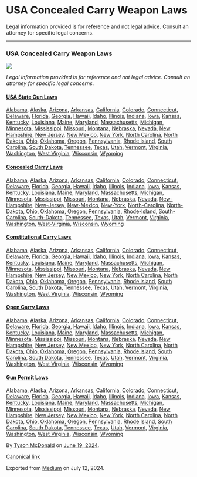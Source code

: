 # USA Concealed Carry Weapon Laws

Legal information provided is for reference and not legal advice. Consult an attorney for specific legal concerns. 

* * *

### USA Concealed Carry Weapon Laws

![](https://cdn-images-1.medium.com/max/1200/1*Iv_5aAwsxwcanAy2EsECag.jpeg)

 _Legal information provided is for reference and not legal advice. Consult an attorney for specific legal concerns._

#### [USA State Gun Laws](https://medium.com/shooting-safety-firearm-laws/usa-gun-laws-regulations-a27c3cb30ae4)

[Alabama](https://medium.com/shooting-safety-firearm-laws/alabama-gun-laws-f47061afe1ce "https://medium.com/shooting-safety-firearm-laws/alabama-gun-laws-f47061afe1ce"), [Alaska](https://medium.com/shooting-safety-firearm-laws/alaska-gun-laws-ff038d57b755 "https://medium.com/shooting-safety-firearm-laws/alaska-gun-laws-ff038d57b755"), [Arizona](https://medium.com/shooting-safety-firearm-laws/arizona-gun-laws-dce8b940d9fd "https://medium.com/shooting-safety-firearm-laws/arizona-gun-laws-dce8b940d9fd"), [Arkansas](https://medium.com/shooting-safety-firearm-laws/arkansas-gun-laws-21e85197fb9b "https://medium.com/shooting-safety-firearm-laws/arkansas-gun-laws-21e85197fb9b"), [California](https://medium.com/shooting-safety-firearm-laws/california-gun-laws-882facadff9b "https://medium.com/shooting-safety-firearm-laws/california-gun-laws-882facadff9b"), [Colorado](https://medium.com/shooting-safety-firearm-laws/colorado-gun-laws-c05bc1bb500a "https://medium.com/shooting-safety-firearm-laws/colorado-gun-laws-c05bc1bb500a"), [Connecticut](https://medium.com/shooting-safety-firearm-laws/connecticut-gun-laws-68ab641b6c11 "https://medium.com/shooting-safety-firearm-laws/connecticut-gun-laws-68ab641b6c11"), [Delaware](https://medium.com/shooting-safety-firearm-laws/delaware-gun-laws-df48383e3348 "https://medium.com/shooting-safety-firearm-laws/delaware-gun-laws-df48383e3348"), [Florida](https://medium.com/shooting-safety-firearm-laws/florida-gun-laws-fdac91c3f6be "https://medium.com/shooting-safety-firearm-laws/florida-gun-laws-fdac91c3f6be"), [Georgia](https://medium.com/shooting-safety-firearm-laws/georgia-gun-laws-862c7db02bca "https://medium.com/shooting-safety-firearm-laws/georgia-gun-laws-862c7db02bca"), [Hawaii](https://medium.com/shooting-safety-firearm-laws/hawaii-gun-laws-3ccb4d489b28 "https://medium.com/shooting-safety-firearm-laws/hawaii-gun-laws-3ccb4d489b28"), [Idaho](https://medium.com/shooting-safety-firearm-laws/idaho-gun-laws-5ee73c4b9f5f "https://medium.com/shooting-safety-firearm-laws/idaho-gun-laws-5ee73c4b9f5f"), [Illinois](https://medium.com/shooting-safety-firearm-laws/illinois-gun-laws-598782f57389 "https://medium.com/shooting-safety-firearm-laws/illinois-gun-laws-598782f57389"), [Indiana](https://medium.com/shooting-safety-firearm-laws/indiana-gun-laws-9250d3fb310a "https://medium.com/shooting-safety-firearm-laws/indiana-gun-laws-9250d3fb310a"), [Iowa](https://medium.com/shooting-safety-firearm-laws/iowa-gun-laws-169f6955234a "https://medium.com/shooting-safety-firearm-laws/iowa-gun-laws-169f6955234a"), [Kansas](https://medium.com/shooting-safety-firearm-laws/kansas-gun-laws-557cefaf2b99 "https://medium.com/shooting-safety-firearm-laws/kansas-gun-laws-557cefaf2b99"), [Kentucky](https://medium.com/shooting-safety-firearm-laws/kentucky-gun-laws-31dc1b0e53ac "https://medium.com/shooting-safety-firearm-laws/kentucky-gun-laws-31dc1b0e53ac"), [Louisiana](https://medium.com/shooting-safety-firearm-laws/louisiana-gun-laws-add3ae0dd01a "https://medium.com/shooting-safety-firearm-laws/louisiana-gun-laws-add3ae0dd01a"), [Maine](https://medium.com/shooting-safety-firearm-laws/maine-gun-laws-c31691200bc0 "https://medium.com/shooting-safety-firearm-laws/maine-gun-laws-c31691200bc0"), [Maryland](https://medium.com/shooting-safety-firearm-laws/maryland-gun-laws-ab3b8cf3db4c "https://medium.com/shooting-safety-firearm-laws/maryland-gun-laws-ab3b8cf3db4c"), [Massachusetts](https://medium.com/shooting-safety-firearm-laws/massachusetts-gun-laws-0f570d7e5913 "https://medium.com/shooting-safety-firearm-laws/massachusetts-gun-laws-0f570d7e5913"), [Michigan](https://medium.com/shooting-safety-firearm-laws/michigan-gun-laws-6ba80ed8922f "https://medium.com/shooting-safety-firearm-laws/michigan-gun-laws-6ba80ed8922f"), [Minnesota](https://medium.com/shooting-safety-firearm-laws/minnesota-gun-laws-4d67bb231b28 "https://medium.com/shooting-safety-firearm-laws/minnesota-gun-laws-4d67bb231b28"), [Mississippi](https://medium.com/shooting-safety-firearm-laws/mississippi-gun-laws-c6efb1e0adda "https://medium.com/shooting-safety-firearm-laws/mississippi-gun-laws-c6efb1e0adda"), [Missouri](https://medium.com/shooting-safety-firearm-laws/missouri-gun-laws-4966a152525c "https://medium.com/shooting-safety-firearm-laws/missouri-gun-laws-4966a152525c"), [Montana](https://medium.com/shooting-safety-firearm-laws/montana-gun-laws-b7102eeae90b "https://medium.com/shooting-safety-firearm-laws/montana-gun-laws-b7102eeae90b"), [Nebraska](https://medium.com/shooting-safety-firearm-laws/nebraska-gun-laws-e758d13167b4 "https://medium.com/shooting-safety-firearm-laws/nebraska-gun-laws-e758d13167b4"), [Nevada](https://medium.com/shooting-safety-firearm-laws/nevada-gun-laws-7db57f53701c "https://medium.com/shooting-safety-firearm-laws/nevada-gun-laws-7db57f53701c"), [New Hampshire](https://medium.com/shooting-safety-firearm-laws/new-hampshire-gun-laws-602f9d0bc826 "https://medium.com/shooting-safety-firearm-laws/new-hampshire-gun-laws-602f9d0bc826"), [New Jersey](https://medium.com/shooting-safety-firearm-laws/new-jersey-gun-laws-9d05cc4ad29d "https://medium.com/shooting-safety-firearm-laws/new-jersey-gun-laws-9d05cc4ad29d"), [New Mexico](https://medium.com/shooting-safety-firearm-laws/new-mexico-gun-laws-a61af4e11eca "https://medium.com/shooting-safety-firearm-laws/new-mexico-gun-laws-a61af4e11eca"), [New York](https://medium.com/shooting-safety-firearm-laws/new-york-gun-laws-9dff7b21b58f "https://medium.com/shooting-safety-firearm-laws/new-york-gun-laws-9dff7b21b58f"), [North Carolina](https://medium.com/shooting-safety-firearm-laws/north-carolina-gun-laws-a2c98aec9e92 "https://medium.com/shooting-safety-firearm-laws/north-carolina-gun-laws-a2c98aec9e92"), [North Dakota](https://medium.com/shooting-safety-firearm-laws/north-dakota-gun-laws-08b256b2ef30 "https://medium.com/shooting-safety-firearm-laws/north-dakota-gun-laws-08b256b2ef30"), [Ohio](https://medium.com/shooting-safety-firearm-laws/ohio-gun-laws-d87db86314b0 "https://medium.com/shooting-safety-firearm-laws/ohio-gun-laws-d87db86314b0"), [Oklahoma](https://medium.com/shooting-safety-firearm-laws/oklahoma-gun-laws-5a5b0da0ecf8 "https://medium.com/shooting-safety-firearm-laws/oklahoma-gun-laws-5a5b0da0ecf8"), [Oregon](https://medium.com/shooting-safety-firearm-laws/oregon-gun-laws-a4712046ef6d "https://medium.com/shooting-safety-firearm-laws/oregon-gun-laws-a4712046ef6d"), [Pennsylvania](https://medium.com/shooting-safety-firearm-laws/pennsylvania-gun-laws-7dd7bc1de59f "https://medium.com/shooting-safety-firearm-laws/pennsylvania-gun-laws-7dd7bc1de59f"), [Rhode Island](https://medium.com/shooting-safety-firearm-laws/rhode-island-gun-laws-67466fdb2461 "https://medium.com/shooting-safety-firearm-laws/rhode-island-gun-laws-67466fdb2461"), [South Carolina](https://medium.com/shooting-safety-firearm-laws/south-carolina-gun-laws-38a9c8847dd7 "https://medium.com/shooting-safety-firearm-laws/south-carolina-gun-laws-38a9c8847dd7"), [South Dakota](https://medium.com/shooting-safety-firearm-laws/south-dakota-gun-laws-a31a95c90d6d "https://medium.com/shooting-safety-firearm-laws/south-dakota-gun-laws-a31a95c90d6d"), [Tennessee](https://medium.com/shooting-safety-firearm-laws/tennessee-gun-laws-5eb7ab0fbf3c "https://medium.com/shooting-safety-firearm-laws/tennessee-gun-laws-5eb7ab0fbf3c"), [Texas](https://medium.com/shooting-safety-firearm-laws/texas-gun-laws-76173099c059 "https://medium.com/shooting-safety-firearm-laws/texas-gun-laws-76173099c059"), [Utah](https://medium.com/shooting-safety-firearm-laws/utah-gun-laws-af81de76848f "https://medium.com/shooting-safety-firearm-laws/utah-gun-laws-af81de76848f"), [Vermont](https://medium.com/shooting-safety-firearm-laws/vermont-gun-laws-ed28503b5435 "https://medium.com/shooting-safety-firearm-laws/vermont-gun-laws-ed28503b5435"), [Virginia](https://medium.com/shooting-safety-firearm-laws/virginia-gun-laws-8d3186033721 "https://medium.com/shooting-safety-firearm-laws/virginia-gun-laws-8d3186033721"), [Washington](https://medium.com/shooting-safety-firearm-laws/washington-gun-laws-c1aa35bdde01 "https://medium.com/shooting-safety-firearm-laws/washington-gun-laws-c1aa35bdde01"), [West Virginia](https://medium.com/shooting-safety-firearm-laws/west-virginia-gun-laws-ae30e6d9a7b5 "https://medium.com/shooting-safety-firearm-laws/west-virginia-gun-laws-ae30e6d9a7b5"), [Wisconsin](https://medium.com/shooting-safety-firearm-laws/wisconsin-gun-laws-9233aca7aa41 "https://medium.com/shooting-safety-firearm-laws/wisconsin-gun-laws-9233aca7aa41"), [Wyoming](https://medium.com/shooting-safety-firearm-laws/wyoming-gun-laws-53ae67036b86 "https://medium.com/shooting-safety-firearm-laws/wyoming-gun-laws-53ae67036b86")

#### [Concealed Carry Laws](https://medium.com/shooting-safety-firearm-laws/usa-concealed-carry-weapon-laws-18f187538a4b)

[Alabama](https://medium.com/shooting-safety-firearm-laws/alabama-concealed-carry-gun-permit-laws-a6fb9981df1a "https://medium.com/shooting-safety-firearm-laws/alabama-concealed-carry-gun-permit-laws-a6fb9981df1a"), [Alaska](https://medium.com/shooting-safety-firearm-laws/alaska-concealed-carry-gun-permit-laws-22683f38559d "https://medium.com/shooting-safety-firearm-laws/alaska-concealed-carry-gun-permit-laws-22683f38559d"), [Arizona](https://medium.com/shooting-safety-firearm-laws/arizona-concealed-carry-gun-permit-laws-deb4e5de9c6f "https://medium.com/shooting-safety-firearm-laws/arizona-concealed-carry-gun-permit-laws-deb4e5de9c6f"), [Arkansas](https://gunpermitlaws.medium.com/arkansas-concealed-carry-gun-permit-laws-189069a29990 "https://gunpermitlaws.medium.com/arkansas-concealed-carry-gun-permit-laws-189069a29990"), [California](https://medium.com/shooting-safety-firearm-laws/california-concealed-carry-laws-how-to-get-a-ccw-gun-permit-license-online-5cbd26eaba00 "https://medium.com/shooting-safety-firearm-laws/california-concealed-carry-laws-how-to-get-a-ccw-gun-permit-license-online-5cbd26eaba00"), [Colorado](https://gunpermitlaws.medium.com/colorado-concealed-carry-gun-permit-laws-e7218ae8da91 "https://gunpermitlaws.medium.com/colorado-concealed-carry-gun-permit-laws-e7218ae8da91"), [Connecticut](https://medium.com/shooting-safety-firearm-laws/connecticut-concealed-carry-laws-how-to-get-a-ccw-gun-permit-license-online-3e1eb569140f "https://medium.com/shooting-safety-firearm-laws/connecticut-concealed-carry-laws-how-to-get-a-ccw-gun-permit-license-online-3e1eb569140f"), [Delaware](https://medium.com/shooting-safety-firearm-laws/delaware-concealed-carry-gun-permit-laws-649ff4c678da "https://medium.com/shooting-safety-firearm-laws/delaware-concealed-carry-gun-permit-laws-649ff4c678da"), [Florida](https://medium.com/shooting-safety-firearm-laws/florida-concealed-carry-gun-permit-laws-0f6dfbb65d3d "https://medium.com/shooting-safety-firearm-laws/florida-concealed-carry-gun-permit-laws-0f6dfbb65d3d"), [Georgia](https://medium.com/shooting-safety-firearm-laws/georgia-concealed-carry-gun-permit-laws-b3a1de225b36 "https://medium.com/shooting-safety-firearm-laws/georgia-concealed-carry-gun-permit-laws-b3a1de225b36"), [Hawaii](https://medium.com/shooting-safety-firearm-laws/hawaii-concealed-carry-laws-ccw-gun-permit-license-online-bc9be8a0f5ec "https://medium.com/shooting-safety-firearm-laws/hawaii-concealed-carry-laws-ccw-gun-permit-license-online-bc9be8a0f5ec"), [Idaho](https://medium.com/shooting-safety-firearm-laws/idaho-concealed-carry-gun-permit-laws-2c1fb00f6ae3 "https://medium.com/shooting-safety-firearm-laws/idaho-concealed-carry-gun-permit-laws-2c1fb00f6ae3"), [Illinois](https://medium.com/shooting-safety-firearm-laws/illinois-concealed-carry-gun-permit-laws-c59121cb3d5b "https://medium.com/shooting-safety-firearm-laws/illinois-concealed-carry-gun-permit-laws-c59121cb3d5b"), [Indiana](https://medium.com/shooting-safety-firearm-laws/indiana-concealed-carry-gun-permit-laws-70a37602a089 "https://medium.com/shooting-safety-firearm-laws/indiana-concealed-carry-gun-permit-laws-70a37602a089"), [Iowa](https://medium.com/shooting-safety-firearm-laws/iowa-concealed-carry-gun-permit-laws-ab6201b0d053 "https://medium.com/shooting-safety-firearm-laws/iowa-concealed-carry-gun-permit-laws-ab6201b0d053"), [Kansas](https://medium.com/shooting-safety-firearm-laws/kansas-concealed-carry-gun-permit-laws-45cc4d8dfb94 "https://medium.com/shooting-safety-firearm-laws/kansas-concealed-carry-gun-permit-laws-45cc4d8dfb94"), [Kentucky](https://medium.com/shooting-safety-firearm-laws/kentucky-concealed-carry-gun-permit-laws-b7b0fd284f72 "https://medium.com/shooting-safety-firearm-laws/kentucky-concealed-carry-gun-permit-laws-b7b0fd284f72"), [Louisiana](https://medium.com/shooting-safety-firearm-laws/louisiana-concealed-carry-gun-permit-laws-5a80555bc3ee "https://medium.com/shooting-safety-firearm-laws/louisiana-concealed-carry-gun-permit-laws-5a80555bc3ee"), [Maine](https://medium.com/shooting-safety-firearm-laws/maine-concealed-carry-gun-permit-laws-df702175d8bc "https://medium.com/shooting-safety-firearm-laws/maine-concealed-carry-gun-permit-laws-df702175d8bc"), [Maryland](https://medium.com/shooting-safety-firearm-laws/maryland-concealed-carry-gun-permit-laws-fded677f530b "https://medium.com/shooting-safety-firearm-laws/maryland-concealed-carry-gun-permit-laws-fded677f530b"), [Massachusetts](https://medium.com/shooting-safety-firearm-laws/massachusetts-concealed-carry-gun-permit-laws-1871377d330f "https://medium.com/shooting-safety-firearm-laws/massachusetts-concealed-carry-gun-permit-laws-1871377d330f"), [Michigan](https://medium.com/shooting-safety-firearm-laws/michigan-concealed-carry-gun-permit-laws-e8fe5ab15816 "https://medium.com/shooting-safety-firearm-laws/michigan-concealed-carry-gun-permit-laws-e8fe5ab15816"), [Minnesota](https://medium.com/shooting-safety-firearm-laws/minnesota-concealed-carry-gun-permit-laws-acaff130c670 "https://medium.com/shooting-safety-firearm-laws/minnesota-concealed-carry-gun-permit-laws-acaff130c670"), [Mississippi](https://medium.com/shooting-safety-firearm-laws/mississippi-concealed-carry-gun-permit-laws-efbb83857d20 "https://medium.com/shooting-safety-firearm-laws/mississippi-concealed-carry-gun-permit-laws-efbb83857d20"), [Missouri](https://medium.com/shooting-safety-firearm-laws/missouri-concealed-carry-gun-permit-laws-1e03b15eee68 "https://medium.com/shooting-safety-firearm-laws/missouri-concealed-carry-gun-permit-laws-1e03b15eee68"), [Montana](https://medium.com/shooting-safety-firearm-laws/montana-concealed-carry-gun-permit-laws-f5758f5d6869 "https://medium.com/shooting-safety-firearm-laws/montana-concealed-carry-gun-permit-laws-f5758f5d6869"), [Nebraska](https://medium.com/shooting-safety-firearm-laws/nebraska-concealed-carry-gun-permit-laws-9ed2ec91e282 "https://medium.com/shooting-safety-firearm-laws/nebraska-concealed-carry-gun-permit-laws-9ed2ec91e282"), [Nevada](https://medium.com/shooting-safety-firearm-laws/nevada-concealed-carry-gun-permit-laws-74a70169a6fb "https://medium.com/shooting-safety-firearm-laws/nevada-concealed-carry-gun-permit-laws-74a70169a6fb"), [New-Hampshire](https://medium.com/shooting-safety-firearm-laws/new-hampshire-concealed-carry-gun-permit-laws-3422b160c262 "https://medium.com/shooting-safety-firearm-laws/new-hampshire-concealed-carry-gun-permit-laws-3422b160c262"), [New-Jersey](https://medium.com/shooting-safety-firearm-laws/new-jersey-concealed-carry-gun-permit-laws-784337e10fba "https://medium.com/shooting-safety-firearm-laws/new-jersey-concealed-carry-gun-permit-laws-784337e10fba"), [New-Mexico](https://medium.com/shooting-safety-firearm-laws/new-mexico-concealed-carry-gun-permit-laws-042ee2c39a1d "https://medium.com/shooting-safety-firearm-laws/new-mexico-concealed-carry-gun-permit-laws-042ee2c39a1d"), [New-York](https://medium.com/shooting-safety-firearm-laws/new-york-concealed-carry-gun-permit-laws-0574de7f130f "https://medium.com/shooting-safety-firearm-laws/new-york-concealed-carry-gun-permit-laws-0574de7f130f"), [North-Carolina](https://medium.com/shooting-safety-firearm-laws/north-carolina-concealed-carry-gun-permit-laws-01ba377368b4 "https://medium.com/shooting-safety-firearm-laws/north-carolina-concealed-carry-gun-permit-laws-01ba377368b4"), [North-Dakota](https://medium.com/shooting-safety-firearm-laws/north-dakota-concealed-carry-gun-permit-laws-d2ec3d866ca9 "https://medium.com/shooting-safety-firearm-laws/north-dakota-concealed-carry-gun-permit-laws-d2ec3d866ca9"), [Ohio](https://medium.com/shooting-safety-firearm-laws/ohio-concealed-carry-gun-permit-laws-d0b3414ee8e5 "https://medium.com/shooting-safety-firearm-laws/ohio-concealed-carry-gun-permit-laws-d0b3414ee8e5"), [Oklahoma](https://medium.com/shooting-safety-firearm-laws/oklahoma-concealed-carry-gun-permit-laws-29d2d3c210c9 "https://medium.com/shooting-safety-firearm-laws/oklahoma-concealed-carry-gun-permit-laws-29d2d3c210c9"), [Oregon](https://medium.com/shooting-safety-firearm-laws/oregon-concealed-carry-gun-permit-laws-9d4b07a4d894 "https://medium.com/shooting-safety-firearm-laws/oregon-concealed-carry-gun-permit-laws-9d4b07a4d894"), [Pennsylvania](https://medium.com/shooting-safety-firearm-laws/pennsylvania-concealed-carry-gun-permit-laws-3b46e7381a13 "https://medium.com/shooting-safety-firearm-laws/pennsylvania-concealed-carry-gun-permit-laws-3b46e7381a13"), [Rhode-Island](https://medium.com/shooting-safety-firearm-laws/rhode-island-concealed-carry-gun-permit-laws-37f66915e9b6 "https://medium.com/shooting-safety-firearm-laws/rhode-island-concealed-carry-gun-permit-laws-37f66915e9b6"), [South-Carolina](https://medium.com/shooting-safety-firearm-laws/south-carolina-concealed-carry-gun-permit-laws-31dd5612b7e0 "https://medium.com/shooting-safety-firearm-laws/south-carolina-concealed-carry-gun-permit-laws-31dd5612b7e0"), [South-Dakota](https://medium.com/shooting-safety-firearm-laws/south-dakota-concealed-carry-gun-permit-laws-139ac47cf186 "https://medium.com/shooting-safety-firearm-laws/south-dakota-concealed-carry-gun-permit-laws-139ac47cf186"), [Tennessee](https://medium.com/shooting-safety-firearm-laws/tennessee-concealed-carry-gun-permit-laws-c96815e3a8f4 "https://medium.com/shooting-safety-firearm-laws/tennessee-concealed-carry-gun-permit-laws-c96815e3a8f4"), [Texas](https://medium.com/shooting-safety-firearm-laws/texas-concealed-carry-gun-permit-laws-d1d857f5ab9e "https://medium.com/shooting-safety-firearm-laws/texas-concealed-carry-gun-permit-laws-d1d857f5ab9e"), [Utah](https://medium.com/shooting-safety-firearm-laws/utah-concealed-carry-gun-permit-laws-76757ef3ecba "https://medium.com/shooting-safety-firearm-laws/utah-concealed-carry-gun-permit-laws-76757ef3ecba"), [Vermont](https://medium.com/shooting-safety-firearm-laws/vermont-concealed-carry-gun-permit-laws-f658193e5581 "https://medium.com/shooting-safety-firearm-laws/vermont-concealed-carry-gun-permit-laws-f658193e5581"), [Virginia](https://medium.com/shooting-safety-firearm-laws/virginia-concealed-carry-gun-permit-laws-d08d525c6168 "https://medium.com/shooting-safety-firearm-laws/virginia-concealed-carry-gun-permit-laws-d08d525c6168"), [Washington](https://medium.com/shooting-safety-firearm-laws/washington-concealed-carry-gun-permit-laws-ad62f971e61a "https://medium.com/shooting-safety-firearm-laws/washington-concealed-carry-gun-permit-laws-ad62f971e61a"), [West-Virginia](https://medium.com/shooting-safety-firearm-laws/west-virginia-concealed-carry-gun-permit-laws-2651cd30a913 "https://medium.com/shooting-safety-firearm-laws/west-virginia-concealed-carry-gun-permit-laws-2651cd30a913"), [Wisconsin](https://medium.com/shooting-safety-firearm-laws/wisconsin-concealed-carry-gun-permit-laws-9cb3bfba6939 "https://medium.com/shooting-safety-firearm-laws/wisconsin-concealed-carry-gun-permit-laws-9cb3bfba6939"), [Wyoming](https://medium.com/shooting-safety-firearm-laws/wyoming-concealed-carry-gun-permit-laws-125f8ce50786 "https://medium.com/shooting-safety-firearm-laws/wyoming-concealed-carry-gun-permit-laws-125f8ce50786")

#### [Constitutional Carry Laws](https://medium.com/shooting-safety-firearm-laws/usa-constitutional-carry-gun-laws-303b1b7ca1bf)

[Alabama](https://medium.com/shooting-safety-firearm-laws/alabama-constitutional-carry-laws-a120fd2cc8aa "https://medium.com/shooting-safety-firearm-laws/alabama-constitutional-carry-laws-a120fd2cc8aa"), [Alaska](https://medium.com/shooting-safety-firearm-laws/alaska-constitutional-carry-laws-e5805459f0eb "https://medium.com/shooting-safety-firearm-laws/alaska-constitutional-carry-laws-e5805459f0eb"), [Arizona](https://medium.com/shooting-safety-firearm-laws/arizona-constitutional-carry-laws-aaec8900f4d0 "https://medium.com/shooting-safety-firearm-laws/arizona-constitutional-carry-laws-aaec8900f4d0"), [Arkansas](https://medium.com/shooting-safety-firearm-laws/arkansas-constitutional-carry-laws-450ba52c9ac6 "https://medium.com/shooting-safety-firearm-laws/arkansas-constitutional-carry-laws-450ba52c9ac6"), [California](https://medium.com/shooting-safety-firearm-laws/california-constitutional-carry-laws-22a6de850293 "https://medium.com/shooting-safety-firearm-laws/california-constitutional-carry-laws-22a6de850293"), [Colorado](https://medium.com/shooting-safety-firearm-laws/colorado-constitutional-carry-laws-609abc356b63 "https://medium.com/shooting-safety-firearm-laws/colorado-constitutional-carry-laws-609abc356b63"), [Connecticut](https://medium.com/shooting-safety-firearm-laws/connecticut-constitutional-carry-laws-77a83eef7760 "https://medium.com/shooting-safety-firearm-laws/connecticut-constitutional-carry-laws-77a83eef7760"), [Delaware](https://medium.com/shooting-safety-firearm-laws/delaware-constitutional-carry-laws-f96f6900b2ea "https://medium.com/shooting-safety-firearm-laws/delaware-constitutional-carry-laws-f96f6900b2ea"), [Florida](https://medium.com/shooting-safety-firearm-laws/florida-constitutional-carry-laws-d603514422d1 "https://medium.com/shooting-safety-firearm-laws/florida-constitutional-carry-laws-d603514422d1"), [Georgia](https://medium.com/shooting-safety-firearm-laws/georgia-constitutional-carry-laws-9a084e0c7fd5?postPublishedType=initial "https://medium.com/shooting-safety-firearm-laws/georgia-constitutional-carry-laws-9a084e0c7fd5?postPublishedType=initial"), [Hawaii](https://medium.com/shooting-safety-firearm-laws/hawaii-constitutional-carry-laws-a22ee956f0f4 "https://medium.com/shooting-safety-firearm-laws/hawaii-constitutional-carry-laws-a22ee956f0f4"), [Idaho](https://medium.com/shooting-safety-firearm-laws/idaho-constitutional-carry-laws-e19330c3a79c "https://medium.com/shooting-safety-firearm-laws/idaho-constitutional-carry-laws-e19330c3a79c"), [Illinois](https://medium.com/shooting-safety-firearm-laws/illinois-constitutional-carry-laws-52b61c2cde9a "https://medium.com/shooting-safety-firearm-laws/illinois-constitutional-carry-laws-52b61c2cde9a"), [Indiana](https://medium.com/shooting-safety-firearm-laws/indiana-constitutional-carry-laws-3acb23a038eb "https://medium.com/shooting-safety-firearm-laws/indiana-constitutional-carry-laws-3acb23a038eb"), [Iowa](https://medium.com/shooting-safety-firearm-laws/iowa-constitutional-carry-laws-7a356897a2de "https://medium.com/shooting-safety-firearm-laws/iowa-constitutional-carry-laws-7a356897a2de"), [Kansas](https://medium.com/shooting-safety-firearm-laws/legal-information-provided-is-for-reference-and-not-legal-advice-35a16666a44d "https://medium.com/shooting-safety-firearm-laws/legal-information-provided-is-for-reference-and-not-legal-advice-35a16666a44d"), [Kentucky](https://medium.com/shooting-safety-firearm-laws/kentucky-constitutional-carry-laws-fdc16c309279 "https://medium.com/shooting-safety-firearm-laws/kentucky-constitutional-carry-laws-fdc16c309279"), [Louisiana](https://medium.com/shooting-safety-firearm-laws/louisiana-constitutional-carry-laws-46a667f98e85 "https://medium.com/shooting-safety-firearm-laws/louisiana-constitutional-carry-laws-46a667f98e85"), [Maine](https://medium.com/shooting-safety-firearm-laws/maine-constitutional-carry-laws-c02214c91c96 "https://medium.com/shooting-safety-firearm-laws/maine-constitutional-carry-laws-c02214c91c96"), [Maryland](https://medium.com/shooting-safety-firearm-laws/maryland-constitutional-carry-laws-e513c28f8d09 "https://medium.com/shooting-safety-firearm-laws/maryland-constitutional-carry-laws-e513c28f8d09"), [Massachusetts](https://medium.com/shooting-safety-firearm-laws/massachusetts-constitutional-carry-laws-2e29d6a72332 "https://medium.com/shooting-safety-firearm-laws/massachusetts-constitutional-carry-laws-2e29d6a72332"), [Michigan](https://medium.com/shooting-safety-firearm-laws/michigan-constitutional-carry-laws-399425291f28 "https://medium.com/shooting-safety-firearm-laws/michigan-constitutional-carry-laws-399425291f28"), [Minnesota](https://medium.com/shooting-safety-firearm-laws/minnesota-constitutional-carry-laws-e5f7003b6de7 "https://medium.com/shooting-safety-firearm-laws/minnesota-constitutional-carry-laws-e5f7003b6de7"), [Mississippi](https://medium.com/shooting-safety-firearm-laws/mississippi-constitutional-carry-laws-57bd193cc95f "https://medium.com/shooting-safety-firearm-laws/mississippi-constitutional-carry-laws-57bd193cc95f"), [Missouri](https://medium.com/shooting-safety-firearm-laws/missouri-constitutional-carry-laws-d0a1790cf3ae "https://medium.com/shooting-safety-firearm-laws/missouri-constitutional-carry-laws-d0a1790cf3ae"), [Montana](https://medium.com/shooting-safety-firearm-laws/montana-constitutional-carry-laws-8945c6c5fc76 "https://medium.com/shooting-safety-firearm-laws/montana-constitutional-carry-laws-8945c6c5fc76"), [Nebraska](https://medium.com/shooting-safety-firearm-laws/nebraska-constitutional-carry-laws-09e5cb78261f "https://medium.com/shooting-safety-firearm-laws/nebraska-constitutional-carry-laws-09e5cb78261f"), [Nevada](https://medium.com/shooting-safety-firearm-laws/nevada-constitutional-carry-laws-8df607acc875 "https://medium.com/shooting-safety-firearm-laws/nevada-constitutional-carry-laws-8df607acc875"), [New Hampshire](https://medium.com/shooting-safety-firearm-laws/new-hampshire-constitutional-carry-laws-e78992a3edba "https://medium.com/shooting-safety-firearm-laws/new-hampshire-constitutional-carry-laws-e78992a3edba"), [New Jersey](https://medium.com/shooting-safety-firearm-laws/new-jersey-constitutional-carry-laws-e7686ce5d43d "https://medium.com/shooting-safety-firearm-laws/new-jersey-constitutional-carry-laws-e7686ce5d43d"), [New Mexico](https://medium.com/shooting-safety-firearm-laws/new-mexico-constitutional-carry-laws-ec27959de86f "https://medium.com/shooting-safety-firearm-laws/new-mexico-constitutional-carry-laws-ec27959de86f"), [New York](https://medium.com/shooting-safety-firearm-laws/new-york-constitutional-carry-laws-699ade62888c "https://medium.com/shooting-safety-firearm-laws/new-york-constitutional-carry-laws-699ade62888c"), [North Carolina](https://medium.com/shooting-safety-firearm-laws/north-carolina-constitutional-carry-laws-f65c32d01689 "https://medium.com/shooting-safety-firearm-laws/north-carolina-constitutional-carry-laws-f65c32d01689"), [North Dakota](https://medium.com/shooting-safety-firearm-laws/legal-information-provided-is-for-reference-and-not-legal-advice-5cef5c8c7086 "https://medium.com/shooting-safety-firearm-laws/legal-information-provided-is-for-reference-and-not-legal-advice-5cef5c8c7086"), [Ohio](https://medium.com/shooting-safety-firearm-laws/ohio-constitutional-carry-laws-9a8898f47583 "https://medium.com/shooting-safety-firearm-laws/ohio-constitutional-carry-laws-9a8898f47583"), [Oklahoma](https://medium.com/shooting-safety-firearm-laws/oklahoma-constitutional-carry-laws-723675e85d29 "https://medium.com/shooting-safety-firearm-laws/oklahoma-constitutional-carry-laws-723675e85d29"), [Oregon](https://medium.com/shooting-safety-firearm-laws/oregon-constitutional-carry-laws-491da3cc6fbd "https://medium.com/shooting-safety-firearm-laws/oregon-constitutional-carry-laws-491da3cc6fbd"), [Pennsylvania](https://medium.com/shooting-safety-firearm-laws/pennsylvania-constitutional-carry-laws-87415ad6389c "https://medium.com/shooting-safety-firearm-laws/pennsylvania-constitutional-carry-laws-87415ad6389c"), [Rhode Island](https://medium.com/shooting-safety-firearm-laws/rhode-island-constitutional-carry-laws-6820510437d7 "https://medium.com/shooting-safety-firearm-laws/rhode-island-constitutional-carry-laws-6820510437d7"), [South Carolina](https://medium.com/shooting-safety-firearm-laws/south-carolina-constitutional-carry-laws-4ff85badca45 "https://medium.com/shooting-safety-firearm-laws/south-carolina-constitutional-carry-laws-4ff85badca45"), [South Dakota](https://medium.com/shooting-safety-firearm-laws/south-dakota-constitutional-carry-laws-952906df177a?postPublishedType=initial "https://medium.com/shooting-safety-firearm-laws/south-dakota-constitutional-carry-laws-952906df177a?postPublishedType=initial"), [Tennessee](https://medium.com/shooting-safety-firearm-laws/tennessee-constitutional-carry-laws-cf8ff9645012 "https://medium.com/shooting-safety-firearm-laws/tennessee-constitutional-carry-laws-cf8ff9645012"), [Texas](https://medium.com/shooting-safety-firearm-laws/legal-information-provided-is-for-reference-and-not-legal-advice-542f54f05c49 "https://medium.com/shooting-safety-firearm-laws/legal-information-provided-is-for-reference-and-not-legal-advice-542f54f05c49"), [Utah](https://medium.com/shooting-safety-firearm-laws/utah-constitutional-carry-laws-2b132a34cce6 "https://medium.com/shooting-safety-firearm-laws/utah-constitutional-carry-laws-2b132a34cce6"), [Vermont](https://medium.com/shooting-safety-firearm-laws/vermont-constitutional-carry-laws-25f7790442d0 "https://medium.com/shooting-safety-firearm-laws/vermont-constitutional-carry-laws-25f7790442d0"), [Virginia](https://medium.com/shooting-safety-firearm-laws/virginia-constitutional-carry-laws-2c1adf5adf29 "https://medium.com/shooting-safety-firearm-laws/virginia-constitutional-carry-laws-2c1adf5adf29"), [Washington](https://medium.com/shooting-safety-firearm-laws/washington-constitutional-carry-laws-5e29f12496ab "https://medium.com/shooting-safety-firearm-laws/washington-constitutional-carry-laws-5e29f12496ab"), [West Virginia](https://medium.com/shooting-safety-firearm-laws/west-virginia-constitutional-carry-laws-ea9f73e3785d "https://medium.com/shooting-safety-firearm-laws/west-virginia-constitutional-carry-laws-ea9f73e3785d"), [Wisconsin](https://medium.com/shooting-safety-firearm-laws/wisconsin-constitutional-carry-laws-5476302bad16 "https://medium.com/shooting-safety-firearm-laws/wisconsin-constitutional-carry-laws-5476302bad16"), [Wyoming](https://medium.com/shooting-safety-firearm-laws/wyoming-constitutional-carry-laws-06e8ba1671be "https://medium.com/shooting-safety-firearm-laws/wyoming-constitutional-carry-laws-06e8ba1671be")

#### [Open Carry Laws](https://medium.com/shooting-safety-firearm-laws/usa-open-carry-firearm-laws-5d44003b66e1)

[Alabama](https://medium.com/shooting-safety-firearm-laws/alabama-open-carry-laws-how-to-get-a-license-to-carry-bc25279d7119 "https://medium.com/shooting-safety-firearm-laws/alabama-open-carry-laws-how-to-get-a-license-to-carry-bc25279d7119"), [Alaska](https://medium.com/shooting-safety-firearm-laws/alaska-open-carry-laws-how-to-get-a-license-to-carry-8f1e82943eb6 "https://medium.com/shooting-safety-firearm-laws/alaska-open-carry-laws-how-to-get-a-license-to-carry-8f1e82943eb6"), [Arizona](https://medium.com/shooting-safety-firearm-laws/arizona-open-carry-laws-how-to-get-a-license-to-carry-f2b90dc02b73 "https://medium.com/shooting-safety-firearm-laws/arizona-open-carry-laws-how-to-get-a-license-to-carry-f2b90dc02b73"), [Arkansas](https://medium.com/shooting-safety-firearm-laws/arkansas-open-carry-laws-how-to-get-a-license-to-carry-b50ae2568f1e "https://medium.com/shooting-safety-firearm-laws/arkansas-open-carry-laws-how-to-get-a-license-to-carry-b50ae2568f1e"), [California](https://medium.com/shooting-safety-firearm-laws/california-open-carry-laws-how-to-get-a-license-to-carry-4d44732320b8 "https://medium.com/shooting-safety-firearm-laws/california-open-carry-laws-how-to-get-a-license-to-carry-4d44732320b8"), [Colorado](https://medium.com/shooting-safety-firearm-laws/colorado-open-carry-laws-how-to-get-a-license-to-carry-933d4405d705 "https://medium.com/shooting-safety-firearm-laws/colorado-open-carry-laws-how-to-get-a-license-to-carry-933d4405d705"), [Connecticut](https://medium.com/shooting-safety-firearm-laws/connecticut-open-carry-laws-how-to-get-a-license-to-carry-9adac5e4c1f5 "https://medium.com/shooting-safety-firearm-laws/connecticut-open-carry-laws-how-to-get-a-license-to-carry-9adac5e4c1f5"), [Delaware](https://medium.com/shooting-safety-firearm-laws/delaware-open-carry-laws-how-to-get-a-license-to-carry-8f25b1d64260 "https://medium.com/shooting-safety-firearm-laws/delaware-open-carry-laws-how-to-get-a-license-to-carry-8f25b1d64260"), [Florida](https://medium.com/shooting-safety-firearm-laws/florida-open-carry-laws-how-to-get-a-license-to-carry-48b50e4ea88c "https://medium.com/shooting-safety-firearm-laws/florida-open-carry-laws-how-to-get-a-license-to-carry-48b50e4ea88c"), [Georgia](https://medium.com/shooting-safety-firearm-laws/georgia-open-carry-laws-how-to-get-a-license-to-carry-679954f89bd8 "https://medium.com/shooting-safety-firearm-laws/georgia-open-carry-laws-how-to-get-a-license-to-carry-679954f89bd8"), [Hawaii](https://medium.com/shooting-safety-firearm-laws/hawaii-open-carry-laws-how-to-get-a-license-to-carry-ad848909d958 "https://medium.com/shooting-safety-firearm-laws/hawaii-open-carry-laws-how-to-get-a-license-to-carry-ad848909d958"), [Idaho](https://medium.com/shooting-safety-firearm-laws/idaho-open-carry-laws-how-to-get-a-license-to-carry-48450b2bef7c "https://medium.com/shooting-safety-firearm-laws/idaho-open-carry-laws-how-to-get-a-license-to-carry-48450b2bef7c"), [Illinois](https://medium.com/shooting-safety-firearm-laws/illinois-open-carry-laws-how-to-get-a-license-to-carry-0ce80cf33b43 "https://medium.com/shooting-safety-firearm-laws/illinois-open-carry-laws-how-to-get-a-license-to-carry-0ce80cf33b43"), [Indiana](https://medium.com/shooting-safety-firearm-laws/indiana-open-carry-laws-how-to-get-a-license-to-carry-b95fb30bed60 "https://medium.com/shooting-safety-firearm-laws/indiana-open-carry-laws-how-to-get-a-license-to-carry-b95fb30bed60"), [Iowa](https://medium.com/shooting-safety-firearm-laws/iowa-open-carry-laws-how-to-get-a-license-to-carry-95c32e16058f "https://medium.com/shooting-safety-firearm-laws/iowa-open-carry-laws-how-to-get-a-license-to-carry-95c32e16058f"), [Kansas](https://medium.com/shooting-safety-firearm-laws/kansas-open-carry-laws-how-to-get-a-license-to-carry-9d6655a9234b "https://medium.com/shooting-safety-firearm-laws/kansas-open-carry-laws-how-to-get-a-license-to-carry-9d6655a9234b"), [Kentucky](https://medium.com/shooting-safety-firearm-laws/kentucky-open-carry-laws-how-to-get-a-license-to-carry-c731f6c12918 "https://medium.com/shooting-safety-firearm-laws/kentucky-open-carry-laws-how-to-get-a-license-to-carry-c731f6c12918"), [Louisiana](https://medium.com/shooting-safety-firearm-laws/louisiana-open-carry-laws-how-to-get-a-license-to-carry-97ef108b131f "https://medium.com/shooting-safety-firearm-laws/louisiana-open-carry-laws-how-to-get-a-license-to-carry-97ef108b131f"), [Maine](https://medium.com/shooting-safety-firearm-laws/maine-open-carry-laws-how-to-get-a-license-to-carry-f53eac912c85 "https://medium.com/shooting-safety-firearm-laws/maine-open-carry-laws-how-to-get-a-license-to-carry-f53eac912c85"), [Maryland](https://medium.com/shooting-safety-firearm-laws/maryland-open-carry-laws-how-to-get-a-license-to-carry-fd0aeb3150ff "https://medium.com/shooting-safety-firearm-laws/maryland-open-carry-laws-how-to-get-a-license-to-carry-fd0aeb3150ff"), [Massachusetts](https://medium.com/shooting-safety-firearm-laws/massachusetts-open-carry-laws-how-to-get-a-license-to-carry-751daaf767de "https://medium.com/shooting-safety-firearm-laws/massachusetts-open-carry-laws-how-to-get-a-license-to-carry-751daaf767de"), [Michigan](https://medium.com/shooting-safety-firearm-laws/michigan-open-carry-laws-how-to-get-a-license-to-carry-13c86c875267 "https://medium.com/shooting-safety-firearm-laws/michigan-open-carry-laws-how-to-get-a-license-to-carry-13c86c875267"), [Minnesota](https://medium.com/shooting-safety-firearm-laws/minnesota-open-carry-laws-how-to-get-a-license-to-carry-41c95f40f313 "https://medium.com/shooting-safety-firearm-laws/minnesota-open-carry-laws-how-to-get-a-license-to-carry-41c95f40f313"), [Mississippi](https://medium.com/shooting-safety-firearm-laws/mississippi-open-carry-laws-how-to-get-a-license-to-carry-b99f1f4b413b "https://medium.com/shooting-safety-firearm-laws/mississippi-open-carry-laws-how-to-get-a-license-to-carry-b99f1f4b413b"), [Missouri](https://medium.com/shooting-safety-firearm-laws/missouri-open-carry-laws-how-to-get-a-license-to-carry-556d2c7365bc "https://medium.com/shooting-safety-firearm-laws/missouri-open-carry-laws-how-to-get-a-license-to-carry-556d2c7365bc"), [Montana](https://medium.com/shooting-safety-firearm-laws/montana-open-carry-laws-how-to-get-a-license-to-carry-87f8123de247 "https://medium.com/shooting-safety-firearm-laws/montana-open-carry-laws-how-to-get-a-license-to-carry-87f8123de247"), [Nebraska](https://medium.com/shooting-safety-firearm-laws/nebraska-open-carry-laws-how-to-get-a-license-to-carry-68c90b452995 "https://medium.com/shooting-safety-firearm-laws/nebraska-open-carry-laws-how-to-get-a-license-to-carry-68c90b452995"), [Nevada](https://medium.com/shooting-safety-firearm-laws/nevada-open-carry-laws-how-to-get-a-license-to-carry-1e5d717a0027 "https://medium.com/shooting-safety-firearm-laws/nevada-open-carry-laws-how-to-get-a-license-to-carry-1e5d717a0027"), [New Hampshire](https://medium.com/shooting-safety-firearm-laws/new-hampshire-open-carry-laws-how-to-get-a-license-to-carry-a38c8e40f13f "https://medium.com/shooting-safety-firearm-laws/new-hampshire-open-carry-laws-how-to-get-a-license-to-carry-a38c8e40f13f"), [New Jersey](https://medium.com/shooting-safety-firearm-laws/new-jersey-open-carry-laws-how-to-get-a-license-to-carry-e129bb82b85a "https://medium.com/shooting-safety-firearm-laws/new-jersey-open-carry-laws-how-to-get-a-license-to-carry-e129bb82b85a"), [New Mexico](https://medium.com/shooting-safety-firearm-laws/new-mexico-open-carry-laws-how-to-get-a-license-to-carry-d1d1729ec021 "https://medium.com/shooting-safety-firearm-laws/new-mexico-open-carry-laws-how-to-get-a-license-to-carry-d1d1729ec021"), [New York](https://medium.com/shooting-safety-firearm-laws/new-york-open-carry-laws-how-to-get-a-license-to-carry-3844312c5ded "https://medium.com/shooting-safety-firearm-laws/new-york-open-carry-laws-how-to-get-a-license-to-carry-3844312c5ded"), [North Carolina](https://medium.com/shooting-safety-firearm-laws/north-carolina-open-carry-laws-how-to-get-a-license-to-carry-b9b4661ccd80 "https://medium.com/shooting-safety-firearm-laws/north-carolina-open-carry-laws-how-to-get-a-license-to-carry-b9b4661ccd80"), [North Dakota](https://medium.com/shooting-safety-firearm-laws/north-dakota-open-carry-laws-how-to-get-a-license-to-carry-4a83d69330b1 "https://medium.com/shooting-safety-firearm-laws/north-dakota-open-carry-laws-how-to-get-a-license-to-carry-4a83d69330b1"), [Ohio](https://medium.com/shooting-safety-firearm-laws/ohio-open-carry-laws-how-to-get-a-license-to-carry-d1ba17553d82 "https://medium.com/shooting-safety-firearm-laws/ohio-open-carry-laws-how-to-get-a-license-to-carry-d1ba17553d82"), [Oklahoma](https://medium.com/shooting-safety-firearm-laws/oklahoma-open-carry-laws-how-to-get-a-license-to-carry-79bd500bcc0e "https://medium.com/shooting-safety-firearm-laws/oklahoma-open-carry-laws-how-to-get-a-license-to-carry-79bd500bcc0e"), [Oregon](https://medium.com/shooting-safety-firearm-laws/oregon-open-carry-laws-how-to-get-a-license-to-carry-7e440f905f86 "https://medium.com/shooting-safety-firearm-laws/oregon-open-carry-laws-how-to-get-a-license-to-carry-7e440f905f86"), [Pennsylvania](https://medium.com/shooting-safety-firearm-laws/pennsylvania-open-carry-laws-how-to-get-a-license-to-carry-c19e3982352d "https://medium.com/shooting-safety-firearm-laws/pennsylvania-open-carry-laws-how-to-get-a-license-to-carry-c19e3982352d"), [Rhode Island](https://medium.com/shooting-safety-firearm-laws/rhode-island-open-carry-laws-how-to-get-a-license-to-carry-1abbafe25511 "https://medium.com/shooting-safety-firearm-laws/rhode-island-open-carry-laws-how-to-get-a-license-to-carry-1abbafe25511"), [South Carolina](https://medium.com/shooting-safety-firearm-laws/south-carolina-open-carry-laws-how-to-get-a-license-to-carry-253cf87ee170 "https://medium.com/shooting-safety-firearm-laws/south-carolina-open-carry-laws-how-to-get-a-license-to-carry-253cf87ee170"), [South Dakota](https://medium.com/shooting-safety-firearm-laws/south-dakota-open-carry-laws-how-to-get-a-license-to-carry-7f1727dd4941 "https://medium.com/shooting-safety-firearm-laws/south-dakota-open-carry-laws-how-to-get-a-license-to-carry-7f1727dd4941"), [Tennessee](https://medium.com/shooting-safety-firearm-laws/tennessee-open-carry-laws-how-to-get-a-license-to-carry-1c142c800a10 "https://medium.com/shooting-safety-firearm-laws/tennessee-open-carry-laws-how-to-get-a-license-to-carry-1c142c800a10"), [Texas](https://medium.com/shooting-safety-firearm-laws/texas-open-carry-laws-how-to-get-a-license-to-carry-153107e4e2c9 "https://medium.com/shooting-safety-firearm-laws/texas-open-carry-laws-how-to-get-a-license-to-carry-153107e4e2c9"), [Utah](https://medium.com/shooting-safety-firearm-laws/utah-open-carry-laws-how-to-get-a-license-to-carry-6ddfdda82aa2 "https://medium.com/shooting-safety-firearm-laws/utah-open-carry-laws-how-to-get-a-license-to-carry-6ddfdda82aa2"), [Vermont](https://medium.com/shooting-safety-firearm-laws/vermont-open-carry-laws-how-to-get-a-license-to-carry-8d371f3bf004 "https://medium.com/shooting-safety-firearm-laws/vermont-open-carry-laws-how-to-get-a-license-to-carry-8d371f3bf004"), [Virginia](https://medium.com/shooting-safety-firearm-laws/virginia-open-carry-laws-how-to-get-a-license-to-carry-a06171e8ffec "https://medium.com/shooting-safety-firearm-laws/virginia-open-carry-laws-how-to-get-a-license-to-carry-a06171e8ffec"), [Washington](https://medium.com/shooting-safety-firearm-laws/washington-open-carry-laws-how-to-get-a-license-to-carry-715a6b9bc2f6 "https://medium.com/shooting-safety-firearm-laws/washington-open-carry-laws-how-to-get-a-license-to-carry-715a6b9bc2f6"), [West Virginia](https://medium.com/shooting-safety-firearm-laws/west-virginia-open-carry-laws-how-to-get-a-license-to-carry-57de76c0ff86 "https://medium.com/shooting-safety-firearm-laws/west-virginia-open-carry-laws-how-to-get-a-license-to-carry-57de76c0ff86"), [Wisconsin](https://medium.com/shooting-safety-firearm-laws/wisconsin-open-carry-laws-how-to-get-a-license-to-carry-51b046a52a08 "https://medium.com/shooting-safety-firearm-laws/wisconsin-open-carry-laws-how-to-get-a-license-to-carry-51b046a52a08"), [Wyoming](https://medium.com/shooting-safety-firearm-laws/wyoming-open-carry-laws-how-to-get-a-license-to-carry-4b32b5810d7a "https://medium.com/shooting-safety-firearm-laws/wyoming-open-carry-laws-how-to-get-a-license-to-carry-4b32b5810d7a")

#### [Gun Permit Laws](https://medium.com/shooting-safety-firearm-laws/71a7544fe7f4)

[Alabama](https://medium.com/shooting-safety-firearm-laws/alabama-gun-permit-laws-apply-online-for-your-carry-permit-8e9946985e3e "https://medium.com/shooting-safety-firearm-laws/alabama-gun-permit-laws-apply-online-for-your-carry-permit-8e9946985e3e"), [Alaska](https://medium.com/shooting-safety-firearm-laws/alaska-gun-permit-apply-online-for-your-carry-permit-25f5f3af739e "https://medium.com/shooting-safety-firearm-laws/alaska-gun-permit-apply-online-for-your-carry-permit-25f5f3af739e"), [Arizona](https://medium.com/shooting-safety-firearm-laws/arizona-gun-permit-apply-online-for-your-carry-permit-318a6494ae1e "https://medium.com/shooting-safety-firearm-laws/arizona-gun-permit-apply-online-for-your-carry-permit-318a6494ae1e"), [Arkansas](https://medium.com/shooting-safety-firearm-laws/arkansas-gun-permit-apply-online-for-your-carry-permit-520d1438b00b "https://medium.com/shooting-safety-firearm-laws/arkansas-gun-permit-apply-online-for-your-carry-permit-520d1438b00b"), [California](https://medium.com/shooting-safety-firearm-laws/california-gun-permit-apply-online-for-your-carry-permit-6a34af83654d "https://medium.com/shooting-safety-firearm-laws/california-gun-permit-apply-online-for-your-carry-permit-6a34af83654d"), [Colorado](https://medium.com/shooting-safety-firearm-laws/colorado-gun-permit-apply-online-for-your-carry-permit-33b244ef0dcd "https://medium.com/shooting-safety-firearm-laws/colorado-gun-permit-apply-online-for-your-carry-permit-33b244ef0dcd"), [Connecticut](https://medium.com/shooting-safety-firearm-laws/connecticut-gun-permit-apply-online-for-your-carry-permit-5ba2cebc3408 "https://medium.com/shooting-safety-firearm-laws/connecticut-gun-permit-apply-online-for-your-carry-permit-5ba2cebc3408"), [Delaware](https://medium.com/shooting-safety-firearm-laws/delaware-gun-permit-apply-online-for-your-carry-permit-c09ee9892374 "https://medium.com/shooting-safety-firearm-laws/delaware-gun-permit-apply-online-for-your-carry-permit-c09ee9892374"), [Florida](https://medium.com/shooting-safety-firearm-laws/florida-gun-permit-apply-online-for-your-carry-permit-c8b0079c6617 "https://medium.com/shooting-safety-firearm-laws/florida-gun-permit-apply-online-for-your-carry-permit-c8b0079c6617"), [Georgia](https://medium.com/shooting-safety-firearm-laws/georgia-gun-permit-apply-online-for-your-carry-permit-b5496c927889 "https://medium.com/shooting-safety-firearm-laws/georgia-gun-permit-apply-online-for-your-carry-permit-b5496c927889"), [Hawaii](https://medium.com/shooting-safety-firearm-laws/hawaii-gun-permit-apply-online-for-your-carry-permit-56f010a63f6a "https://medium.com/shooting-safety-firearm-laws/hawaii-gun-permit-apply-online-for-your-carry-permit-56f010a63f6a"), [Idaho](https://medium.com/shooting-safety-firearm-laws/idaho-gun-permit-apply-online-for-your-carry-permit-940415c24519 "https://medium.com/shooting-safety-firearm-laws/idaho-gun-permit-apply-online-for-your-carry-permit-940415c24519"), [Illinois](https://medium.com/shooting-safety-firearm-laws/illinois-gun-permit-laws-apply-online-for-your-carry-pemit-ebacfcedd675 "https://medium.com/shooting-safety-firearm-laws/illinois-gun-permit-laws-apply-online-for-your-carry-pemit-ebacfcedd675"), [Indiana](https://medium.com/shooting-safety-firearm-laws/indiana-gun-permit-apply-online-for-your-carry-permit-be665855b6f3 "https://medium.com/shooting-safety-firearm-laws/indiana-gun-permit-apply-online-for-your-carry-permit-be665855b6f3"), [Iowa](https://medium.com/shooting-safety-firearm-laws/iowa-gun-permit-laws-fe2073b356db "https://medium.com/shooting-safety-firearm-laws/iowa-gun-permit-laws-fe2073b356db"), [Kansas](https://medium.com/shooting-safety-firearm-laws/kansas-gun-permit-laws-8f0faf3184b8?postPublishedType=initial "https://medium.com/shooting-safety-firearm-laws/kansas-gun-permit-laws-8f0faf3184b8?postPublishedType=initial"), [Kentucky](https://medium.com/shooting-safety-firearm-laws/kentucky-gun-permit-laws-0bb8446bdb40 "https://medium.com/shooting-safety-firearm-laws/kentucky-gun-permit-laws-0bb8446bdb40"), [Louisiana](https://medium.com/shooting-safety-firearm-laws/louisiana-gun-permit-laws-how-to-get-a-license-to-carry-in-louisiana-b49bc5d70a91 "https://medium.com/shooting-safety-firearm-laws/louisiana-gun-permit-laws-how-to-get-a-license-to-carry-in-louisiana-b49bc5d70a91"), [Maine](https://medium.com/shooting-safety-firearm-laws/maine-gun-permit-laws-how-to-get-a-license-to-carry-146c70ace116 "https://medium.com/shooting-safety-firearm-laws/maine-gun-permit-laws-how-to-get-a-license-to-carry-146c70ace116"), [Maryland](https://medium.com/shooting-safety-firearm-laws/maryland-gun-permit-laws-how-to-get-a-license-to-carry-f55f567b1a9f "https://medium.com/shooting-safety-firearm-laws/maryland-gun-permit-laws-how-to-get-a-license-to-carry-f55f567b1a9f"), [Massachusetts](https://medium.com/shooting-safety-firearm-laws/massachusetts-gun-permit-laws-how-to-get-a-license-to-carry-2ba624578cde "https://medium.com/shooting-safety-firearm-laws/massachusetts-gun-permit-laws-how-to-get-a-license-to-carry-2ba624578cde"), [Michigan](https://medium.com/shooting-safety-firearm-laws/michigan-gun-permit-laws-how-to-get-a-license-to-carry-54d6d852c01d "https://medium.com/shooting-safety-firearm-laws/michigan-gun-permit-laws-how-to-get-a-license-to-carry-54d6d852c01d"), [Minnesota](https://medium.com/shooting-safety-firearm-laws/minnesota-gun-permit-laws-how-to-get-a-license-to-carry-947073a8bae7 "https://medium.com/shooting-safety-firearm-laws/minnesota-gun-permit-laws-how-to-get-a-license-to-carry-947073a8bae7"), [Mississippi](https://medium.com/shooting-safety-firearm-laws/mississippi-gun-permit-laws-how-to-get-a-license-to-carry-ee2e1e9485e0 "https://medium.com/shooting-safety-firearm-laws/mississippi-gun-permit-laws-how-to-get-a-license-to-carry-ee2e1e9485e0"), [Missouri](https://medium.com/shooting-safety-firearm-laws/missouri-gun-permit-laws-how-to-get-a-license-to-carry-2efb05aa9bc9 "https://medium.com/shooting-safety-firearm-laws/missouri-gun-permit-laws-how-to-get-a-license-to-carry-2efb05aa9bc9"), [Montana](https://medium.com/shooting-safety-firearm-laws/montana-gun-permit-laws-how-to-get-a-license-to-carry-67bbbd3dcf4d "https://medium.com/shooting-safety-firearm-laws/montana-gun-permit-laws-how-to-get-a-license-to-carry-67bbbd3dcf4d"), [Nebraska](https://medium.com/shooting-safety-firearm-laws/nebraska-gun-permit-laws-how-to-get-a-license-to-carry-cc9430a344cc "https://medium.com/shooting-safety-firearm-laws/nebraska-gun-permit-laws-how-to-get-a-license-to-carry-cc9430a344cc"), [Nevada](https://medium.com/shooting-safety-firearm-laws/nevada-gun-permit-laws-how-to-get-a-license-to-carry-26a2261fd553 "https://medium.com/shooting-safety-firearm-laws/nevada-gun-permit-laws-how-to-get-a-license-to-carry-26a2261fd553"), [New Hampshire](https://medium.com/shooting-safety-firearm-laws/new-hampshire-gun-permit-laws-how-to-get-a-license-to-carry-893480c743e1 "https://medium.com/shooting-safety-firearm-laws/new-hampshire-gun-permit-laws-how-to-get-a-license-to-carry-893480c743e1"), [New Jersey](https://medium.com/shooting-safety-firearm-laws/new-jersey-gun-permit-laws-how-to-get-a-license-to-carry-54103103f993 "https://medium.com/shooting-safety-firearm-laws/new-jersey-gun-permit-laws-how-to-get-a-license-to-carry-54103103f993"), [New Mexico](https://medium.com/shooting-safety-firearm-laws/new-mexico-gun-permit-laws-how-to-get-a-license-to-carry-6aed6f0571e3 "https://medium.com/shooting-safety-firearm-laws/new-mexico-gun-permit-laws-how-to-get-a-license-to-carry-6aed6f0571e3"), [New York](https://medium.com/shooting-safety-firearm-laws/new-york-gun-permit-laws-how-to-get-a-license-to-carry-24ebb94f3db9 "https://medium.com/shooting-safety-firearm-laws/new-york-gun-permit-laws-how-to-get-a-license-to-carry-24ebb94f3db9"), [North Carolina](https://medium.com/shooting-safety-firearm-laws/north-carolina-gun-permit-laws-how-to-get-a-license-to-carry-4e72338802d9 "https://medium.com/shooting-safety-firearm-laws/north-carolina-gun-permit-laws-how-to-get-a-license-to-carry-4e72338802d9"), [North Dakota](https://medium.com/shooting-safety-firearm-laws/north-dakota-gun-permit-laws-how-to-get-a-license-to-carry-2f2011894956 "https://medium.com/shooting-safety-firearm-laws/north-dakota-gun-permit-laws-how-to-get-a-license-to-carry-2f2011894956"), [Ohio](https://medium.com/shooting-safety-firearm-laws/ohio-gun-permit-laws-how-to-get-a-license-to-carry-c1543be2b26c "https://medium.com/shooting-safety-firearm-laws/ohio-gun-permit-laws-how-to-get-a-license-to-carry-c1543be2b26c"), [Oklahoma](https://medium.com/shooting-safety-firearm-laws/oklahoma-gun-permit-laws-how-to-get-a-license-to-carry-0a91534e8c62 "https://medium.com/shooting-safety-firearm-laws/oklahoma-gun-permit-laws-how-to-get-a-license-to-carry-0a91534e8c62"), [Oregon](https://medium.com/shooting-safety-firearm-laws/oregon-gun-permit-laws-how-to-get-a-license-to-carry-3e1f3d1979e6 "https://medium.com/shooting-safety-firearm-laws/oregon-gun-permit-laws-how-to-get-a-license-to-carry-3e1f3d1979e6"), [Pennsylvania](https://medium.com/shooting-safety-firearm-laws/pennsylvania-gun-permit-laws-how-to-get-a-license-to-carry-06ec8e3a2b74 "https://medium.com/shooting-safety-firearm-laws/pennsylvania-gun-permit-laws-how-to-get-a-license-to-carry-06ec8e3a2b74"), [Rhode Island](https://medium.com/shooting-safety-firearm-laws/rhode-island-gun-permit-laws-how-to-get-a-license-to-carry-747cb69383c9 "https://medium.com/shooting-safety-firearm-laws/rhode-island-gun-permit-laws-how-to-get-a-license-to-carry-747cb69383c9"), [South Carolina](https://medium.com/shooting-safety-firearm-laws/south-carolina-gun-permit-laws-how-to-get-a-license-to-carry-d81fcff9ebbb "https://medium.com/shooting-safety-firearm-laws/south-carolina-gun-permit-laws-how-to-get-a-license-to-carry-d81fcff9ebbb"), [South Dakota](https://medium.com/shooting-safety-firearm-laws/south-dakota-gun-permit-laws-how-to-get-a-license-to-carry-8f2ace23fc6c "https://medium.com/shooting-safety-firearm-laws/south-dakota-gun-permit-laws-how-to-get-a-license-to-carry-8f2ace23fc6c"), [Tennessee](https://medium.com/shooting-safety-firearm-laws/tennessee-gun-permit-laws-how-to-get-a-license-to-carry-8400ee9a0cd2 "https://medium.com/shooting-safety-firearm-laws/tennessee-gun-permit-laws-how-to-get-a-license-to-carry-8400ee9a0cd2"), [Texas](https://medium.com/shooting-safety-firearm-laws/texas-gun-permit-laws-how-to-get-a-license-to-carry-5af5a61c272f "https://medium.com/shooting-safety-firearm-laws/texas-gun-permit-laws-how-to-get-a-license-to-carry-5af5a61c272f"), [Utah](https://medium.com/shooting-safety-firearm-laws/utah-gun-permit-laws-how-to-get-a-license-to-carry-a3b1715a855a "https://medium.com/shooting-safety-firearm-laws/utah-gun-permit-laws-how-to-get-a-license-to-carry-a3b1715a855a"), [Vermont](https://medium.com/shooting-safety-firearm-laws/vermont-gun-permit-laws-how-to-get-a-license-to-carry-9ec8691f8c25 "https://medium.com/shooting-safety-firearm-laws/vermont-gun-permit-laws-how-to-get-a-license-to-carry-9ec8691f8c25"), [Virginia](https://medium.com/shooting-safety-firearm-laws/virginia-gun-permit-laws-how-to-get-a-license-to-carry-a1b34b6a0e5f "https://medium.com/shooting-safety-firearm-laws/virginia-gun-permit-laws-how-to-get-a-license-to-carry-a1b34b6a0e5f"), [Washington](https://medium.com/shooting-safety-firearm-laws/washington-gun-permit-how-to-get-your-gun-license-in-washington-online-fast-a4eade1ce3d3 "https://medium.com/shooting-safety-firearm-laws/washington-gun-permit-how-to-get-your-gun-license-in-washington-online-fast-a4eade1ce3d3"), [West Virginia](https://medium.com/shooting-safety-firearm-laws/west-virginia-gun-permit-laws-how-to-get-a-license-to-carry-88631f5e7b49 "https://medium.com/shooting-safety-firearm-laws/west-virginia-gun-permit-laws-how-to-get-a-license-to-carry-88631f5e7b49"), [Wisconsin](https://medium.com/shooting-safety-firearm-laws/wisconsin-gun-permit-laws-how-to-get-a-license-to-carry-7f007ac642b6 "https://medium.com/shooting-safety-firearm-laws/wisconsin-gun-permit-laws-how-to-get-a-license-to-carry-7f007ac642b6"), [Wyoming](https://medium.com/shooting-safety-firearm-laws/wyoming-gun-permit-laws-how-to-get-a-license-to-carry-cac1a51e62e1 "https://medium.com/shooting-safety-firearm-laws/wyoming-gun-permit-laws-how-to-get-a-license-to-carry-cac1a51e62e1")

By [Tyson McDonald](https://medium.com/@universityofguns) on [June 19, 2024](https://medium.com/p/18f187538a4b).

[Canonical link](https://medium.com/@universityofguns/usa-concealed-carry-weapon-laws-18f187538a4b)

Exported from [Medium](https://medium.com) on July 12, 2024.
